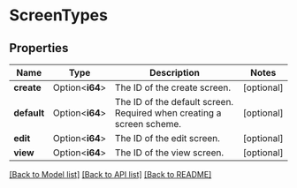 # ScreenTypes

## Properties

Name | Type | Description | Notes
------------ | ------------- | ------------- | -------------
**create** | Option<**i64**> | The ID of the create screen. | [optional]
**default** | Option<**i64**> | The ID of the default screen. Required when creating a screen scheme. | [optional]
**edit** | Option<**i64**> | The ID of the edit screen. | [optional]
**view** | Option<**i64**> | The ID of the view screen. | [optional]

[[Back to Model list]](../README.md#documentation-for-models) [[Back to API list]](../README.md#documentation-for-api-endpoints) [[Back to README]](../README.md)


